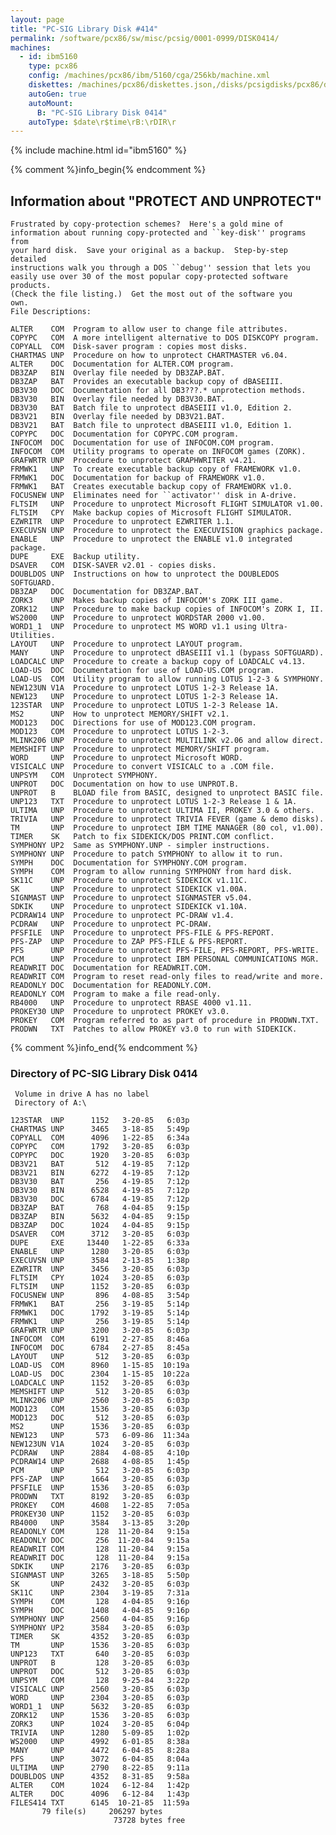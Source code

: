 ```yaml
---
layout: page
title: "PC-SIG Library Disk #414"
permalink: /software/pcx86/sw/misc/pcsig/0001-0999/DISK0414/
machines:
  - id: ibm5160
    type: pcx86
    config: /machines/pcx86/ibm/5160/cga/256kb/machine.xml
    diskettes: /machines/pcx86/diskettes.json,/disks/pcsigdisks/pcx86/diskettes.json
    autoGen: true
    autoMount:
      B: "PC-SIG Library Disk 0414"
    autoType: $date\r$time\rB:\rDIR\r
---
```


{% include machine.html id="ibm5160" %}

{% comment %}info_begin{% endcomment %}

## Information about "PROTECT AND UNPROTECT"

    Frustrated by copy-protection schemes?  Here's a gold mine of
    information about running copy-protected and ``key-disk'' programs from
    your hard disk.  Save your original as a backup.  Step-by-step detailed
    instructions walk you through a DOS ``debug'' session that lets you
    easily use over 30 of the most popular copy-protected software products.
    (Check the file listing.)  Get the most out of the software you
    own.
    File Descriptions:
    
    ALTER    COM  Program to allow user to change file attributes.
    COPYPC   COM  A more intelligent alternative to DOS DISKCOPY program.
    COPYALL  COM  Disk-saver program : copies most disks.
    CHARTMAS UNP  Procedure on how to unprotect CHARTMASTER v6.04.
    ALTER    DOC  Documentation for ALTER.COM program.
    DB3ZAP   BIN  Overlay file needed by DB3ZAP.BAT.
    DB3ZAP   BAT  Provides an executable backup copy of dBASEIII.
    DB3V30   DOC  Documentation for all DB3???.* unprotection methods.
    DB3V30   BIN  Overlay file needed by DB3V30.BAT.
    DB3V30   BAT  Batch file to unprotect dBASEIII v1.0, Edition 2.
    DB3V21   BIN  Overlay file needed by DB3V21.BAT.
    DB3V21   BAT  Batch file to unprotect dBASEIII v1.0, Edition 1.
    COPYPC   DOC  Documentation for COPYPC.COM program.
    INFOCOM  DOC  Documentation for use of INFOCOM.COM program.
    INFOCOM  COM  Utility programs to operate on INFOCOM games (ZORK).
    GRAFWRTR UNP  Procedure to unprotect GRAPHWRITER v4.21.
    FRMWK1   UNP  To create executable backup copy of FRAMEWORK v1.0.
    FRMWK1   DOC  Documentation for backup of FRAMEWORK v1.0.
    FRMWK1   BAT  Creates executable backup copy of FRAMEWORK v1.0.
    FOCUSNEW UNP  Eliminates need for ``activator'' disk in A-drive.
    FLTSIM   UNP  Procedure to unprotect Microsoft FLIGHT SIMULATOR v1.00.
    FLTSIM   CPY  Make backup copies of Microsoft FLIGHT SIMULATOR.
    EZWRITR  UNP  Procedure to unprotect EZWRITER 1.1.
    EXECUVSN UNP  Procedure to unprotect the EXECUVISION graphics package.
    ENABLE   UNP  Procedure to unprotect the ENABLE v1.0 integrated package.
    DUPE     EXE  Backup utility.
    DSAVER   COM  DISK-SAVER v2.01 - copies disks.
    DOUBLDOS UNP  Instructions on how to unprotect the DOUBLEDOS SOFTGUARD.
    DB3ZAP   DOC  Documentation for DB3ZAP.BAT.
    ZORK3    UNP  Makes backup copies of INFOCOM's ZORK III game.
    ZORK12   UNP  Procedure to make backup copies of INFOCOM's ZORK I, II.
    WS2000   UNP  Procedure to unprotect WORDSTAR 2000 v1.00.
    WORD1_1  UNP  Procedure to unprotect MS WORD v1.1 using Ultra-Utilities.
    LAYOUT   UNP  Procedure to unprotect LAYOUT program.
    MANY     UNP  Procedure to unprotect dBASEIII v1.1 (bypass SOFTGUARD).
    LOADCALC UNP  Procedure to create a backup copy of LOADCALC v4.13.
    LOAD-US  DOC  Documentation for use of LOAD-US.COM program.
    LOAD-US  COM  Utility program to allow running LOTUS 1-2-3 & SYMPHONY.
    NEW123UN V1A  Procedure to unprotect LOTUS 1-2-3 Release 1A.
    NEW123   UNP  Procedure to unprotect LOTUS 1-2-3 Release 1A.
    123STAR  UNP  Procedure to unprotect LOTUS 1-2-3 Release 1A.
    MS2      UNP  How to unprotect MEMORY/SHIFT v2.1.
    MOD123   DOC  Directions for use of MOD123.COM program.
    MOD123   COM  Procedure to unprotect LOTUS 1-2-3.
    MLINK206 UNP  Procedure to unprotect MULTILINK v2.06 and allow direct.
    MEMSHIFT UNP  Procedure to unprotect MEMORY/SHIFT program.
    WORD     UNP  Procedure to unprotect Microsoft WORD.
    VISICALC UNP  Procedure to convert VISICALC to a .COM file.
    UNPSYM   COM  Unprotect SYMPHONY.
    UNPROT   DOC  Documentation on how to use UNPROT.B.
    UNPROT   B    BLOAD file from BASIC, designed to unprotect BASIC file.
    UNP123   TXT  Procedure to unprotect LOTUS 1-2-3 Release 1 & 1A.
    ULTIMA   UNP  Procedure to unprotect ULTIMA II, PROKEY 3.0 & others.
    TRIVIA   UNP  Procedure to unprotect TRIVIA FEVER (game & demo disks).
    TM       UNP  Procedure to unprotect IBM TIME MANAGER (80 col, v1.00).
    TIMER    SK   Patch to fix SIDEKICK/DOS PRINT.COM conflict.
    SYMPHONY UP2  Same as SYMPHONY.UNP - simpler instructions.
    SYMPHONY UNP  Procedure to patch SYMPHONY to allow it to run.
    SYMPH    DOC  Documentation for SYMPHONY.COM program.
    SYMPH    COM  Program to allow running SYMPHONY from hard disk.
    SK11C    UNP  Procedure to unprotect SIDEKICK v1.11C.
    SK       UNP  Procedure to unprotect SIDEKICK v1.00A.
    SIGNMAST UNP  Procedure to unprotect SIGNMASTER v5.04.
    SDKIK    UNP  Procedure to unprotect SIDEKICK v1.10A.
    PCDRAW14 UNP  Procedure to unprotect PC-DRAW v1.4.
    PCDRAW   UNP  Procedure to unprotect PC-DRAW.
    PFSFILE  UNP  Procedure to unprotect PFS-FILE & PFS-REPORT.
    PFS-ZAP  UNP  Procedure to ZAP PFS-FILE & PFS-REPORT.
    PFS      UNP  Procedure to unprotect PFS-FILE, PFS-REPORT, PFS-WRITE.
    PCM      UNP  Procedure to unprotect IBM PERSONAL COMMUNICATIONS MGR.
    READWRIT DOC  Documentation for READWRIT.COM.
    READWRIT COM  Program to reset read-only files to read/write and more.
    READONLY DOC  Documentation for READONLY.COM.
    READONLY COM  Program to make a file read-only.
    RB4000   UNP  Procedure to unprotect RBASE 4000 v1.11.
    PROKEY30 UNP  Procedure to unprotect PROKEY v3.0.
    PROKEY   COM  Program referred to as part of procedure in PRODWN.TXT.
    PRODWN   TXT  Patches to allow PROKEY v3.0 to run with SIDEKICK.
{% comment %}info_end{% endcomment %}


### Directory of PC-SIG Library Disk 0414

     Volume in drive A has no label
     Directory of A:\

    123STAR  UNP      1152   3-20-85   6:03p
    CHARTMAS UNP      3465   3-18-85   5:49p
    COPYALL  COM      4096   1-22-85   6:34a
    COPYPC   COM      1792   3-20-85   6:03p
    COPYPC   DOC      1920   3-20-85   6:03p
    DB3V21   BAT       512   4-19-85   7:12p
    DB3V21   BIN      6272   4-19-85   7:12p
    DB3V30   BAT       256   4-19-85   7:12p
    DB3V30   BIN      6528   4-19-85   7:12p
    DB3V30   DOC      6784   4-19-85   7:12p
    DB3ZAP   BAT       768   4-04-85   9:15p
    DB3ZAP   BIN      5632   4-04-85   9:15p
    DB3ZAP   DOC      1024   4-04-85   9:15p
    DSAVER   COM      3712   3-20-85   6:03p
    DUPE     EXE     13440   1-22-85   6:33a
    ENABLE   UNP      1280   3-20-85   6:03p
    EXECUVSN UNP      3584   2-13-85   1:38p
    EZWRITR  UNP      3456   3-20-85   6:03p
    FLTSIM   CPY      1024   3-20-85   6:03p
    FLTSIM   UNP      1152   3-20-85   6:03p
    FOCUSNEW UNP       896   4-08-85   3:54p
    FRMWK1   BAT       256   3-19-85   5:14p
    FRMWK1   DOC      1792   3-19-85   5:14p
    FRMWK1   UNP       256   3-19-85   5:14p
    GRAFWRTR UNP      3200   3-20-85   6:03p
    INFOCOM  COM      6191   2-27-85   8:46a
    INFOCOM  DOC      6784   2-27-85   8:45a
    LAYOUT   UNP       512   3-20-85   6:03p
    LOAD-US  COM      8960   1-15-85  10:19a
    LOAD-US  DOC      2304   1-15-85  10:22a
    LOADCALC UNP      1152   3-20-85   6:03p
    MEMSHIFT UNP       512   3-20-85   6:03p
    MLINK206 UNP      2560   3-20-85   6:03p
    MOD123   COM      1536   3-20-85   6:03p
    MOD123   DOC       512   3-20-85   6:03p
    MS2      UNP      1536   3-20-85   6:03p
    NEW123   UNP       573   6-09-86  11:34a
    NEW123UN V1A      1024   3-20-85   6:03p
    PCDRAW   UNP      2884   4-08-85   4:10p
    PCDRAW14 UNP      2688   4-08-85   1:45p
    PCM      UNP       512   3-20-85   6:03p
    PFS-ZAP  UNP      1664   3-20-85   6:03p
    PFSFILE  UNP      1536   3-20-85   6:03p
    PRODWN   TXT      8192   3-20-85   6:03p
    PROKEY   COM      4608   1-22-85   7:05a
    PROKEY30 UNP      1152   3-20-85   6:03p
    RB4000   UNP      3584   3-13-85   3:20p
    READONLY COM       128  11-20-84   9:15a
    READONLY DOC       256  11-20-84   9:15a
    READWRIT COM       128  11-20-84   9:15a
    READWRIT DOC       128  11-20-84   9:15a
    SDKIK    UNP      2176   3-20-85   6:03p
    SIGNMAST UNP      3265   3-18-85   5:50p
    SK       UNP      2432   3-20-85   6:03p
    SK11C    UNP      2304   3-19-85   7:31a
    SYMPH    COM       128   4-04-85   9:16p
    SYMPH    DOC      1408   4-04-85   9:16p
    SYMPHONY UNP      2560   4-04-85   9:16p
    SYMPHONY UP2      3584   3-20-85   6:03p
    TIMER    SK       4352   3-20-85   6:03p
    TM       UNP      1536   3-20-85   6:03p
    UNP123   TXT       640   3-20-85   6:03p
    UNPROT   B         128   3-20-85   6:03p
    UNPROT   DOC       512   3-20-85   6:03p
    UNPSYM   COM       128   9-25-84   3:22p
    VISICALC UNP      2560   3-20-85   6:03p
    WORD     UNP      2304   3-20-85   6:03p
    WORD1_1  UNP      5632   3-20-85   6:03p
    ZORK12   UNP      1536   3-20-85   6:03p
    ZORK3    UNP      1024   3-20-85   6:04p
    TRIVIA   UNP      1280   5-09-85   1:02p
    WS2000   UNP      4992   6-01-85   8:38a
    MANY     UNP      4472   6-04-85   8:28a
    PFS      UNP      3072   6-04-85   8:04a
    ULTIMA   UNP      2790   8-22-85   9:11a
    DOUBLDOS UNP      4352   8-31-85   9:58a
    ALTER    COM      1024   6-12-84   1:42p
    ALTER    DOC      4096   6-12-84   1:43p
    FILES414 TXT      6145  10-21-85  11:59a
           79 file(s)     206297 bytes
                           73728 bytes free

